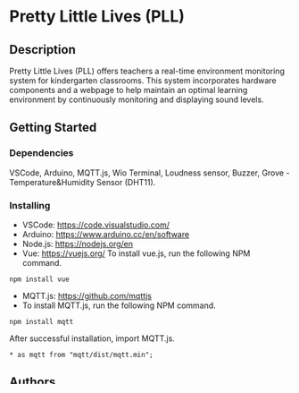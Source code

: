 # Pretty Little Lives (PLL)

## Description
Pretty Little Lives (PLL) offers teachers a real-time environment monitoring system for kindergarten classrooms. This system incorporates hardware components and a webpage to help maintain an optimal learning environment by continuously monitoring and displaying sound levels.

## Getting Started
### Dependencies

VSCode, Arduino, MQTT.js, Wio Terminal, Loudness sensor, Buzzer, Grove - Temperature&Humidity Sensor (DHT11).

### Installing

* VSCode: https://code.visualstudio.com/
* Arduino: https://www.arduino.cc/en/software
* Node.js: https://nodejs.org/en
* Vue: https://vuejs.org/
To install vue.js, run the following NPM command.
```
npm install vue
```
* MQTT.js: https://github.com/mqttjs
* To install MQTT.js, run the following NPM command.
```
npm install mqtt
```
After successful installation, import MQTT.js.
```
* as mqtt from "mqtt/dist/mqtt.min";
```

## Authors

Contributors names and contact info

Bimnet Tesfamariam  
[@bimnet](https://git.chalmers.se/bimnet)
Ling Svahn  
[@lingsv](https://git.chalmers.se/lingsv)
Sheenie Chan 
[@sheenie](https://git.chalmers.se/sheenie)
Fatma Gichaba
[@ogoti](https://git.chalmers.se/ogoti)
William Johansson 
[@willj](https://git.chalmers.se/willj)

## Version History

* 2.0
* 1.5
    * Loudness reading and game implementation
    * See [commit change]() or See [release history]()
* 1.0
    * Initial Release

## License
This project is licensed under the MIT License - see the [LICENSE.md](LICENSE.md) file for details.

## Acknowledgments
Special thanks to our TAs [Adrian Hassa](https://git.chalmers.se/hassa) and [Teodora Portase](https://git.chalmers.se/portase), also our professor [Francisco Gomes](https://git.chalmers.se/francisco.gomes) for their help and expertise.
